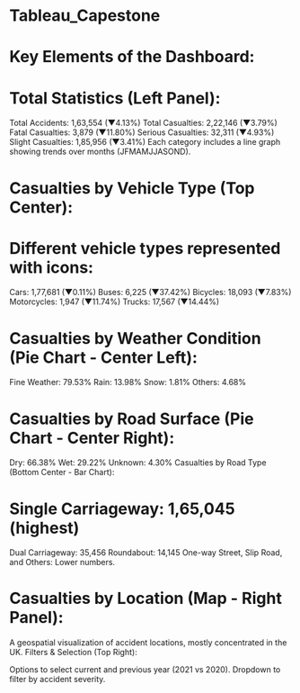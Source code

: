 # Tableau_Capestone

# Key Elements of the Dashboard:

# Total Statistics (Left Panel):

Total Accidents: 1,63,554 (▼4.13%)
Total Casualties: 2,22,146 (▼3.79%)
Fatal Casualties: 3,879 (▼11.80%)
Serious Casualties: 32,311 (▼4.93%)
Slight Casualties: 1,85,956 (▼3.41%)
Each category includes a line graph showing trends over months (JFMAMJJASOND).

# Casualties by Vehicle Type (Top Center):

# Different vehicle types represented with icons:
Cars: 1,77,681 (▼0.11%)
Buses: 6,225 (▼37.42%)
Bicycles: 18,093 (▼7.83%)
Motorcycles: 1,947 (▼11.74%)
Trucks: 17,567 (▼14.44%)

# Casualties by Weather Condition (Pie Chart - Center Left):

Fine Weather: 79.53%
Rain: 13.98%
Snow: 1.81%
Others: 4.68%

# Casualties by Road Surface (Pie Chart - Center Right):

Dry: 66.38%
Wet: 29.22%
Unknown: 4.30%
Casualties by Road Type (Bottom Center - Bar Chart):

# Single Carriageway: 1,65,045 (highest)
Dual Carriageway: 35,456
Roundabout: 14,145
One-way Street, Slip Road, and Others: Lower numbers.
# Casualties by Location (Map - Right Panel):

A geospatial visualization of accident locations, mostly concentrated in the UK.
Filters & Selection (Top Right):

Options to select current and previous year (2021 vs 2020).
Dropdown to filter by accident severity.
